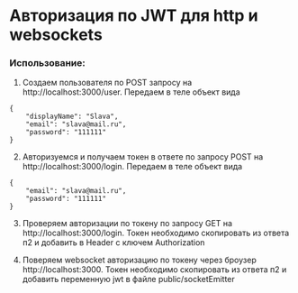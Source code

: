 # Авторизация по JWT для http и websockets


### Использование:

1. Создаем пользователя по POST запросу на http://localhost:3000/user. Передаем в теле объект вида
```
{
	"displayName": "Slava",
	"email": "slava@mail.ru",
	"password": "111111"
}
```

2. Авторизуемся и получаем токен в ответе по запросу POST на http://localhost:3000/login. Передаем в теле объект вида

```
{
	"email": "slava@mail.ru",
	"password": "111111"
}
```

3. Проверяем авторизации по токену по запросу GET на http://localhost:3000/login. 
Токен необходимо скопировать из ответа п2 и добавить в Header с ключем Authorization

4. Поверяем websocket авторизацию по токену через броузер http://localhost:3000. Токен необходимо скопировать из ответа п2 и добавить переменную jwt в файле public/socketEmitter